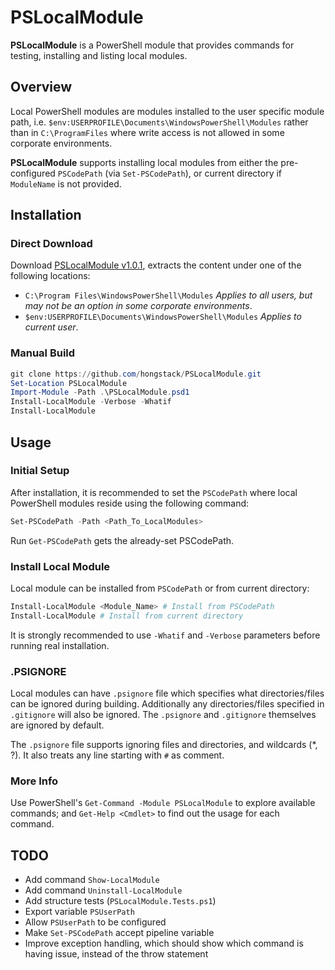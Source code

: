 # PSLocalModule
**PSLocalModule** is a PowerShell module that provides commands for testing, installing and listing local modules.

## Overview
Local PowerShell modules are modules installed to the user specific module path, i.e. `$env:USERPROFILE\Documents\WindowsPowerShell\Modules` rather than in `C:\ProgramFiles` where write access is not allowed in some corporate environments. 

**PSLocalModule** supports installing local modules from either the pre-configured `PSCodePath` (via `Set-PSCodePath`), or current directory if `ModuleName` is not provided.

## Installation
### Direct Download
Download [PSLocalModule v1.0.1](https://github.com/hongstack/PSLocalModule/releases/download/1.0.1/PSLocalModule_1.0.1.zip), extracts the content under one of the following locations:
* `C:\Program Files\WindowsPowerShell\Modules` *Applies to all users, but may not be an option in some corporate environments*.
* `$env:USERPROFILE\Documents\WindowsPowerShell\Modules` *Applies to current user*.

### Manual Build
```PowerShell
git clone https://github.com/hongstack/PSLocalModule.git
Set-Location PSLocalModule
Import-Module -Path .\PSLocalModule.psd1
Install-LocalModule -Verbose -Whatif
Install-LocalModule
```

## Usage
### Initial Setup
After installation, it is recommended to set the `PSCodePath` where local PowerShell modules reside using the following command:
```PowerShell
Set-PSCodePath -Path <Path_To_LocalModules>
```
Run `Get-PSCodePath` gets the already-set PSCodePath.

### Install Local Module
Local module can be installed from `PSCodePath` or from current directory:
```PowerShell
Install-LocalModule <Module_Name> # Install from PSCodePath
Install-LocalModule # Install from current directory
```
It is strongly recommended to use `-Whatif` and `-Verbose` parameters before running real installation.

### .PSIGNORE
Local modules can have `.psignore` file which specifies what directories/files can be ignored during building. Additionally any directories/files specified in `.gitignore` will also be ignored. The `.psignore` and `.gitignore` themselves are ignored by default.

The `.psignore` file supports ignoring files and directories, and wildcards (*, ?). It also treats any line starting with `#` as comment.
### More Info
Use PowerShell's `Get-Command -Module PSLocalModule` to explore available commands; and `Get-Help <Cmdlet>` to find out the usage for each command.

## TODO
* Add command `Show-LocalModule`
* Add command `Uninstall-LocalModule`
* Add structure tests (`PSLocalModule.Tests.ps1`)
* Export variable `PSUserPath`
* Allow `PSUserPath` to be configured
* Make `Set-PSCodePath` accept pipeline variable
* Improve exception handling, which should show which command is having issue, instead of the throw statement